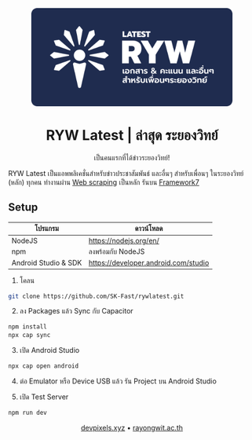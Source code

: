 <center>

<img src="resources/readme-splash.png" height="200">

# RYW Latest | ล่าสุด ระยองวิทย์
เป็นคนแรกที่ได้ข่าวระยองวิทย์!

</center>

RYW Latest เป็นแอพพลิเคชั่นสำหรับข่าวประชาสัมพันธ์ และอื่นๆ สำหรับเพื่อนๆ ในระยองวิทย์ (หลัก) ทุกคน ทำงานผ่าน [Web scraping](https://en.wikipedia.org/wiki/Web_scraping) เป็นหลัก รันบน [Framework7](https://framework7.io/)

## Setup
| โปรแกรม | ดาวน์โหลด |
|--|--|
| NodeJS | https://nodejs.org/en/ |
| npm | ลงพร้อมกับ NodeJS |
| Android Studio & SDK | https://developer.android.com/studio |

1. โคลน
```sh
git clone https://github.com/SK-Fast/rywlatest.git
```

2. ลง Packages แล้ว Sync กับ Capacitor
```sh
npm install
npx cap sync
```

3. เปิด Android Studio
```sh
npx cap open android
```

4. ต่อ Emulator หรือ Device USB แล้ว รัน Project บน Android Studio

5. เปิด Test Server
```sh
npm run dev
```

<div align="center">

[devpixels.xyz](https://devpixels.xyz)
•
[rayongwit.ac.th](https://rayongwit.ac.th)

</div>